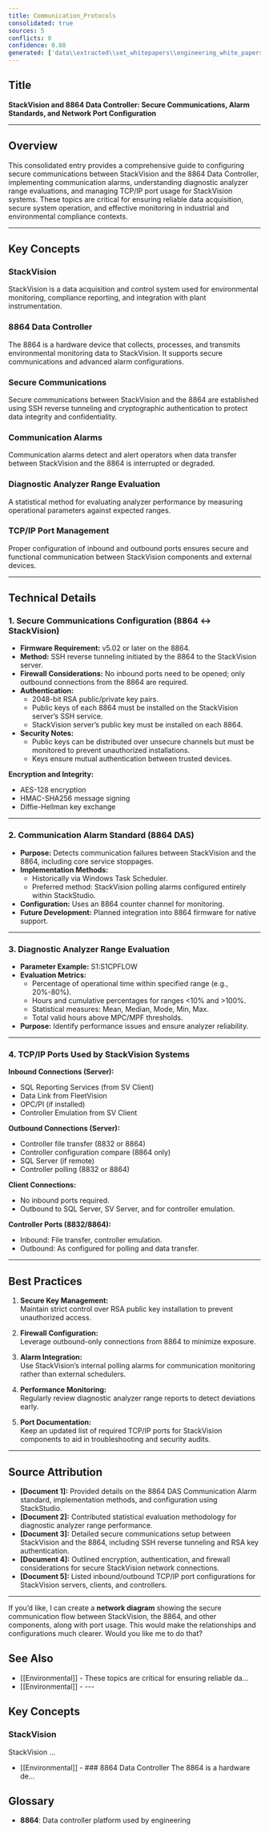 ```yaml
---
title: Communication_Protocols
consolidated: true
sources: 5
conflicts: 0
confidence: 0.80
generated: ['data\\extracted\\set_whitepapers\\engineering_white_papers_WhitePapers_Alarms_EngineeringStandard-8864DASCommunicationAlarmmsg_208fb445.md', 'data\\extracted\\set_whitepapers\\engineering_white_papers_WhitePapers_SampleTests_DiagnosticAnalyzerRangepdf_c93dddc1.md', 'data\\extracted\\set_whitepapers\\engineering_white_papers_WhitePapers_SecureCommunication_SettingupSecureCommunicationsr4docx_3749cf68.md', 'data\\extracted\\set_whitepapers\\engineering_white_papers_WhitePapers_ServerMigration_ESCSecureCommunicationPortspdf_d3ae44db.md', 'data\\extracted\\set_whitepapers\\engineering_white_papers_WhitePapers_ServerMigration_TCP-IPportsusedbyaStackVisionsystempdf_cf196824.md']  # This would be a timestamp
---
```


## Title
**StackVision and 8864 Data Controller: Secure Communications, Alarm Standards, and Network Port Configuration**

---

## Overview
This consolidated entry provides a comprehensive guide to configuring secure communications between StackVision and the 8864 Data Controller, implementing communication alarms, understanding diagnostic analyzer range evaluations, and managing TCP/IP port usage for StackVision systems. These topics are critical for ensuring reliable data acquisition, secure system operation, and effective monitoring in industrial and environmental compliance contexts.

---

## Key Concepts

### StackVision
StackVision is a data acquisition and control system used for environmental monitoring, compliance reporting, and integration with plant instrumentation.

### 8864 Data Controller
The 8864 is a hardware device that collects, processes, and transmits environmental monitoring data to StackVision. It supports secure communications and advanced alarm configurations.

### Secure Communications
Secure communications between StackVision and the 8864 are established using SSH reverse tunneling and cryptographic authentication to protect data integrity and confidentiality.

### Communication Alarms
Communication alarms detect and alert operators when data transfer between StackVision and the 8864 is interrupted or degraded.

### Diagnostic Analyzer Range Evaluation
A statistical method for evaluating analyzer performance by measuring operational parameters against expected ranges.

### TCP/IP Port Management
Proper configuration of inbound and outbound ports ensures secure and functional communication between StackVision components and external devices.

---

## Technical Details

### 1. Secure Communications Configuration (8864 ↔ StackVision)
- **Firmware Requirement:** v5.02 or later on the 8864.
- **Method:** SSH reverse tunneling initiated by the 8864 to the StackVision server.
- **Firewall Considerations:** No inbound ports need to be opened; only outbound connections from the 8864 are required.
- **Authentication:**  
  - 2048-bit RSA public/private key pairs.
  - Public keys of each 8864 must be installed on the StackVision server’s SSH service.
  - StackVision server’s public key must be installed on each 8864.
- **Security Notes:**  
  - Public keys can be distributed over unsecure channels but must be monitored to prevent unauthorized installations.
  - Keys ensure mutual authentication between trusted devices.

**Encryption and Integrity:**
- AES-128 encryption
- HMAC-SHA256 message signing
- Diffie-Hellman key exchange

---

### 2. Communication Alarm Standard (8864 DAS)
- **Purpose:** Detects communication failures between StackVision and the 8864, including core service stoppages.
- **Implementation Methods:**
  - Historically via Windows Task Scheduler.
  - Preferred method: StackVision polling alarms configured entirely within StackStudio.
- **Configuration:** Uses an 8864 counter channel for monitoring.
- **Future Development:** Planned integration into 8864 firmware for native support.

---

### 3. Diagnostic Analyzer Range Evaluation
- **Parameter Example:** S1:S1CPFLOW
- **Evaluation Metrics:**
  - Percentage of operational time within specified range (e.g., 20%-80%).
  - Hours and cumulative percentages for ranges <10% and >100%.
  - Statistical measures: Mean, Median, Mode, Min, Max.
  - Total valid hours above MPC/MPF thresholds.
- **Purpose:** Identify performance issues and ensure analyzer reliability.

---

### 4. TCP/IP Ports Used by StackVision Systems
**Inbound Connections (Server):**
- SQL Reporting Services (from SV Client)
- Data Link from FleetVision
- OPC/PI (if installed)
- Controller Emulation from SV Client

**Outbound Connections (Server):**
- Controller file transfer (8832 or 8864)
- Controller configuration compare (8864 only)
- SQL Server (if remote)
- Controller polling (8832 or 8864)

**Client Connections:**
- No inbound ports required.
- Outbound to SQL Server, SV Server, and for controller emulation.

**Controller Ports (8832/8864):**
- Inbound: File transfer, controller emulation.
- Outbound: As configured for polling and data transfer.

---

## Best Practices

1. **Secure Key Management:**  
   Maintain strict control over RSA public key installation to prevent unauthorized access.

2. **Firewall Configuration:**  
   Leverage outbound-only connections from 8864 to minimize exposure.

3. **Alarm Integration:**  
   Use StackVision’s internal polling alarms for communication monitoring rather than external schedulers.

4. **Performance Monitoring:**  
   Regularly review diagnostic analyzer range reports to detect deviations early.

5. **Port Documentation:**  
   Keep an updated list of required TCP/IP ports for StackVision components to aid in troubleshooting and security audits.

---

## Source Attribution
- **[Document 1]:** Provided details on the 8864 DAS Communication Alarm standard, implementation methods, and configuration using StackStudio.
- **[Document 2]:** Contributed statistical evaluation methodology for diagnostic analyzer range performance.
- **[Document 3]:** Detailed secure communications setup between StackVision and the 8864, including SSH reverse tunneling and RSA key authentication.
- **[Document 4]:** Outlined encryption, authentication, and firewall considerations for secure StackVision network connections.
- **[Document 5]:** Listed inbound/outbound TCP/IP port configurations for StackVision servers, clients, and controllers.

---

If you’d like, I can create a **network diagram** showing the secure communication flow between StackVision, the 8864, and other components, along with port usage. This would make the relationships and configurations much clearer. Would you like me to do that?

## See Also

- [[Environmental]] - These topics are critical for ensuring reliable da...
- [[Environmental]] - ---

## Key Concepts

### StackVision
StackVision ...
- [[Environmental]] - ### 8864 Data Controller
The 8864 is a hardware de...


## Glossary

- **8864**: Data controller platform used by engineering
